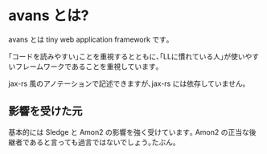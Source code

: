 # avans とは?

avans とは tiny web application framework です｡

｢コードを読みやすい｣ことを重視するとともに､｢LLに慣れている人｣が使いやすいフレームワークであることを重視しています｡

jax-rs 風のアノテーションで記述できますが､jax-rs には依存していません｡

## 影響を受けた元

基本的には Sledge と Amon2 の影響を強く受けています｡
Amon2 の正当な後継者であると言っても過言ではないでしょう｡たぶん｡
